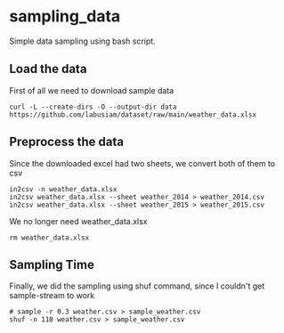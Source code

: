 # sampling_data

Simple data sampling using bash script.

## Load the data

First of all we need to download sample data
```
curl -L --create-dirs -O --output-dir data https://github.com/labusiam/dataset/raw/main/weather_data.xlsx
```

## Preprocess the data

Since the downloaded excel had two sheets, we convert both of them to csv
```
in2csv -n weather_data.xlsx
in2csv weather_data.xlsx --sheet weather_2014 > weather_2014.csv
in2csv weather_data.xlsx --sheet weather_2015 > weather_2015.csv
```

We no longer need weather_data.xlsx
```
rm weather_data.xlsx
```

## Sampling Time

Finally, we did the sampling using shuf command, since I couldn't get sample-stream to work
```
# sample -r 0.3 weather.csv > sample_weather.csv
shuf -n 110 weather.csv > sample_weather.csv
```
